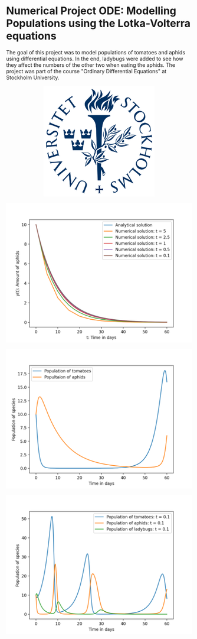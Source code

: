 # Numerical Project ODE: Modelling Populations using the Lotka-Volterra equations

The goal of this project was to model populations of tomatoes and aphids using differential equations. In the end, ladybugs were added to see how they affect the numbers of the other two when eating the aphids.
The project was part of the course "Ordinary Differential Equations" at Stockholm University.

<p align="center">
  <img src="https://github.com/LithuanianMathemator/LinAlgAndData/blob/main/Images/StockholmUniversity.png" alt="drawing" width="300"/>
</p>

<p align="center">
  <img src="https://github.com/LithuanianMathemator/DiffEqLotkaVolterra/blob/main/Images/Timesteps.png" alt="drawing" width="600"/>
</p>

<p align="center">
  <img src="https://github.com/LithuanianMathemator/DiffEqLotkaVolterra/blob/main/Images/WithTomatoes.png" alt="drawing" width="600"/>
</p>

<p align="center">
  <img src="https://github.com/LithuanianMathemator/DiffEqLotkaVolterra/blob/main/Images/WithLadybugs.png" alt="drawing" width="600"/>
</p>
